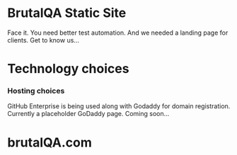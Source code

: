 # BrutalQA Static Site

Face it. You need better test automation. And we needed a landing page for clients. Get to know us...

# Technology choices


### Hosting choices 

GitHub Enterprise is being used along with Godaddy for domain registration. Currently a placeholder GoDaddy page. Coming soon...

# brutalQA.com 